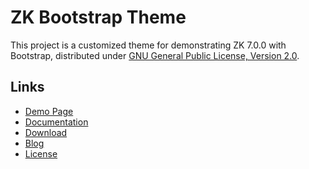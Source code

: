ZK Bootstrap Theme
==============================

This project is a customized theme for demonstrating ZK 7.0.0 with Bootstrap, distributed under [GNU General Public License, Version 2.0](http://www.gnu.org/licenses/gpl.html).


Links
-----

  * [Demo Page](http://www.zkoss.org/zk-bootstrap/)
  * [Documentation](http://books.zkoss.org/wiki/ZK_Developer%27s_Reference/Theming_and_Styling/ZK_Official_Themes/ZK_Bootstrap_Theme)
  * [Download](https://github.com/jumperchen/zk-bootstrap/releases)
  * [Blog](http://blog.zkoss.org/index.php/2013/09/03/zk-7-zk-components-x-bootstrap-3/)
  * [License](http://www.gnu.org/licenses/gpl.html)